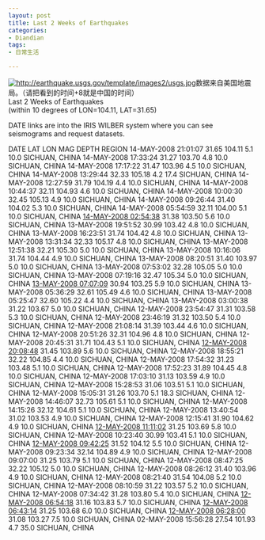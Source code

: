 ```yaml
---
layout: post
title: Last 2 Weeks of Earthquakes
categories:
- Diandian
tags:
- 日常生活

---
```

<a href="http://earthquake.usgs.gov/template/images2/usgs.jpg" target="_blank"><img alt="http://earthquake.usgs.gov/template/images2/usgs.jpg" src="http://m1.img.srcdd.com/farm3/d/2012/0306/12/DOWNLOADFAILAAAAAAAAAAAAAAAAAAAA_B500_900_200_80.PNG" /></a>数据来自美国地震局。（请把看到的时间+8就是中国的时间）
<br /> Last 2 Weeks of Earthquakes
<br /> (within 10 degrees of LON=104.11, LAT=31.65)
<p>DATE links are into the IRIS WILBER system where you can see seismograms and request datasets. </p> DATE LAT LON MAG DEPTH REGION 14-MAY-2008 21:01:07 31.65 104.11 5.1 10.0 SICHUAN, CHINA 14-MAY-2008 17:33:24 31.27 103.70 4.8 10.0 SICHUAN, CHINA 14-MAY-2008 17:17:22 31.47 103.96 4.5 10.0 SICHUAN, CHINA 14-MAY-2008 13:29:44 32.33 105.18 4.2 17.4 SICHUAN, CHINA 14-MAY-2008 12:27:59 31.79 104.19 4.4 10.0 SICHUAN, CHINA 14-MAY-2008 10:44:37 32.11 104.93 4.6 10.0 SICHUAN, CHINA 14-MAY-2008 10:00:30 32.45 105.13 4.9 10.0 SICHUAN, CHINA 14-MAY-2008 09:26:44 31.40 104.02 5.3 10.0 SICHUAN, CHINA 14-MAY-2008 05:54:59 32.11 104.00 5.1 10.0 SICHUAN, CHINA
<a target="_blank" href="http://www.iris.washington.edu/cgi-bin/wilberII_EnO_page4.pl?evname=20080514_025438.9.spyder">14-MAY-2008 02:54:38</a> 31.38 103.50 5.6 10.0 SICHUAN, CHINA 13-MAY-2008 19:51:52 30.99 103.42 4.8 10.0 SICHUAN, CHINA 13-MAY-2008 16:23:51 31.74 104.42 4.8 10.0 SICHUAN, CHINA 13-MAY-2008 13:31:34 32.33 105.17 4.8 10.0 SICHUAN, CHINA 13-MAY-2008 12:51:38 32.21 105.30 5.0 10.0 SICHUAN, CHINA 13-MAY-2008 10:16:06 31.74 104.44 4.9 10.0 SICHUAN, CHINA 13-MAY-2008 08:20:51 31.40 103.97 5.0 10.0 SICHUAN, CHINA 13-MAY-2008 07:53:02 32.28 105.05 5.0 10.0 SICHUAN, CHINA 13-MAY-2008 07:19:16 32.47 105.34 5.0 10.0 SICHUAN, CHINA
<a target="_blank" href="http://www.iris.washington.edu/cgi-bin/wilberII_EnO_page4.pl?evname=20080513_070709.0.spyder">13-MAY-2008 07:07:09</a> 30.94 103.25 5.9 10.0 SICHUAN, CHINA 13-MAY-2008 05:36:29 32.61 105.49 4.6 10.0 SICHUAN, CHINA 13-MAY-2008 05:25:47 32.60 105.22 4.4 10.0 SICHUAN, CHINA 13-MAY-2008 03:00:38 31.22 103.67 5.0 10.0 SICHUAN, CHINA 12-MAY-2008 23:54:47 31.31 103.58 5.3 10.0 SICHUAN, CHINA 12-MAY-2008 23:46:19 31.32 103.50 5.4 10.0 SICHUAN, CHINA 12-MAY-2008 21:08:14 31.39 103.44 4.6 10.0 SICHUAN, CHINA 12-MAY-2008 20:51:26 32.31 104.96 4.8 10.0 SICHUAN, CHINA 12-MAY-2008 20:45:31 31.71 104.43 5.1 10.0 SICHUAN, CHINA
<a target="_blank" href="http://www.iris.washington.edu/cgi-bin/wilberII_EnO_page4.pl?evname=20080512_200848.9.spyder">12-MAY-2008 20:08:48</a> 31.45 103.89 5.6 10.0 SICHUAN, CHINA 12-MAY-2008 18:55:21 32.22 104.85 4.4 10.0 SICHUAN, CHINA 12-MAY-2008 17:54:32 31.23 103.48 5.1 10.0 SICHUAN, CHINA 12-MAY-2008 17:52:23 31.89 104.45 4.8 10.0 SICHUAN, CHINA 12-MAY-2008 17:03:10 31.13 103.59 4.9 10.0 SICHUAN, CHINA 12-MAY-2008 15:28:53 31.06 103.51 5.1 10.0 SICHUAN, CHINA 12-MAY-2008 15:05:31 31.26 103.70 5.1 18.3 SICHUAN, CHINA 12-MAY-2008 14:46:07 32.73 105.61 5.1 10.0 SICHUAN, CHINA 12-MAY-2008 14:15:26 32.12 104.61 5.1 10.0 SICHUAN, CHINA 12-MAY-2008 13:40:54 31.02 103.53 4.9 10.0 SICHUAN, CHINA 12-MAY-2008 12:15:41 31.90 104.62 4.9 10.0 SICHUAN, CHINA
<a target="_blank" href="http://www.iris.washington.edu/cgi-bin/wilberII_EnO_page4.pl?evname=20080512_111102.2.spyder">12-MAY-2008 11:11:02</a> 31.25 103.69 5.8 10.0 SICHUAN, CHINA 12-MAY-2008 10:23:40 30.99 103.41 5.1 10.0 SICHUAN, CHINA
<a target="_blank" href="http://www.iris.washington.edu/cgi-bin/wilberII_EnO_page4.pl?evname=20080512_094225.2.spyder">12-MAY-2008 09:42:25</a> 31.52 104.12 5.5 10.0 SICHUAN, CHINA 12-MAY-2008 09:23:34 32.14 104.89 4.9 10.0 SICHUAN, CHINA 12-MAY-2008 09:07:00 31.25 103.79 5.1 10.0 SICHUAN, CHINA 12-MAY-2008 08:47:25 32.22 105.12 5.0 10.0 SICHUAN, CHINA 12-MAY-2008 08:26:12 31.40 103.96 4.9 10.0 SICHUAN, CHINA 12-MAY-2008 08:21:40 31.54 104.08 5.2 10.0 SICHUAN, CHINA 12-MAY-2008 08:10:59 31.22 103.57 5.2 10.0 SICHUAN, CHINA 12-MAY-2008 07:34:42 31.28 103.80 5.4 10.0 SICHUAN, CHINA
<a target="_blank" href="http://www.iris.washington.edu/cgi-bin/wilberII_EnO_page4.pl?evname=20080512_065418.4.spyder">12-MAY-2008 06:54:18</a> 31.16 103.83 5.7 10.0 SICHUAN, CHINA
<a target="_blank" href="http://www.iris.washington.edu/cgi-bin/wilberII_EnO_page4.pl?evname=20080512_064314.8.spyder">12-MAY-2008 06:43:14</a> 31.25 103.68 6.0 10.0 SICHUAN, CHINA
<a target="_blank" href="http://www.iris.washington.edu/cgi-bin/wilberII_EnO_page4.pl?evname=20080512_062800.8.spyder">12-MAY-2008 06:28:00</a> 31.08 103.27 7.5 10.0 SICHUAN, CHINA 02-MAY-2008 15:56:28 27.54 101.93 4.7 35.0 SICHUAN, CHINA